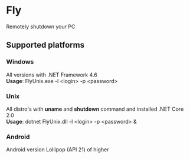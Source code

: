 # Fly
Remotely shutdown your PC

## Supported platforms
### Windows
All versions with .NET Framework 4.6<br />
**Usage**: FlyUnix.exe -l \<login\> -p \<password\>
### Unix
All distro's with **uname** and **shutdown** command and installed .NET Core 2.0<br />
**Usage**: dotnet FlyUnix.dll -l \<login\> -p \<password\> &
### Android
Android version Lollipop (API 21) of higher 
